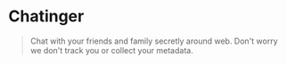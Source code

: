 # Chatinger

> Chat with your friends and family secretly around web. Don't worry we don't track you or collect your metadata. 


